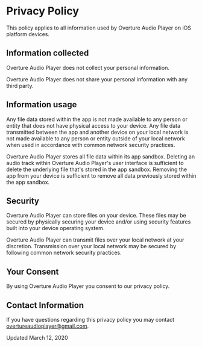 # Privacy Policy

This policy applies to all information used by Overture Audio Player on iOS platform devices.

## Information collected

Overture Audio Player does not collect your personal information.

Overture Audio Player does not share your personal information with any third party.

## Information usage

Any file data stored within the app is not made available to any person or entity that does not have physical access to your device. Any file data transmitted between the app and another device on your local network is not made available to any person or entity outside of your local network when used in accordance with common network security practices.

Overture Audio Player stores all file data within its app sandbox. Deleting an audio track within Overture Audio Player's user interface is sufficient to delete the underlying file that's stored in the app sandbox. Removing the app from your device is sufficient to remove all data previously stored within the app sandbox.

## Security

Overture Audio Player can store files on your device. These files may be secured by physically securing your device and/or using security features built into your device operating system.

Overture Audio Player can transmit files over your local network at your discretion. Transmission over your local network may be secured by following common network security practices.

## Your Consent

By using Overture Audio Player you consent to our privacy policy.

## Contact Information

If you have questions regarding this privacy policy you may contact overtureaudioplayer@gmail.com.

Updated March 12, 2020
